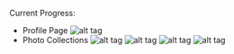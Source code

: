 Current Progress:
* Profile Page
![alt tag](http://i65.tinypic.com/jkdfky.png)
* Photo Collections
![alt tag](http://i63.tinypic.com/1zmchnq.png)
![alt tag](http://i68.tinypic.com/29delo5.png)
![alt tag](http://i66.tinypic.com/wlszdj.png)
![alt tag](http://i67.tinypic.com/2dsq0y0.png)
